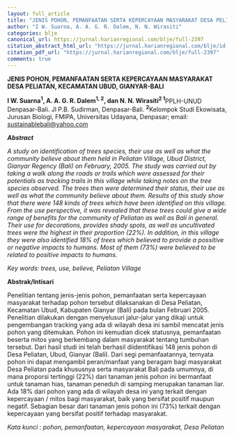 ```yaml
---
layout: full_article
title: "JENIS POHON, PEMANFAATAN SERTA KEPERCAYAAN MASYARAKAT DESA PELIATAN, KECAMATAN UBUD, GIANYAR-BALI"
author: "I W. Suarna, A. A. G. R. Dalem, N. N. Wirasiti"
categories: blje
canonical_url: https://jurnal.harianregional.com/blje/full-2397 
citation_abstract_html_url: "https://jurnal.harianregional.com/blje/id-2397"
citation_pdf_url: "https://jurnal.harianregional.com/blje/full-2397"  
comments: true
---
```


<p><span class="font0" style="font-weight:bold;">JENIS POHON, PEMANFAATAN SERTA KEPERCAYAAN MASYARAKAT DESA PELIATAN, KECAMATAN UBUD, GIANYAR-BALI</span></p>
<p><span class="font0" style="font-weight:bold;">I W. Suarna<sup>1</sup>, A. A. G. R. Dalem<sup>1, 2</sup>, dan N. N. Wirasiti<sup>2 1</sup></span><span class="font0">PPLH-UNUD Denpasar-Bali. Jl P.B. Sudirman, Denpasar-Bali. </span><span class="font0" style="font-weight:bold;"><sup>2</sup></span><span class="font0">Kelompok Studi Ekowisata, Jurusan Biologi, FMIPA, Universitas Udayana, Denpasar; email: </span><a href="mailto:sustainablebali@yahoo.com"><span class="font0">sustainablebali@yahoo.com</span></a></p>
<p><span class="font0" style="font-weight:bold;font-style:italic;">Abstract</span></p>
<p><span class="font0" style="font-style:italic;">A study on identification of trees species, their use as well as what the community believe about them held in Peliatan Village, Ubud District, Gianyar Regency (Bali) on February, 2005. The study was carried out by taking a walk along the roads or trails which were assessed for their potentials as tracking trails in this village while taking notes on the tree species observed. The trees then were determined their status, their use as well as what the community believe about them. Results of this study show that there were 148 kinds of trees which have been identified on this village. From the use perspective, it was revealed that these trees could give a wide range of benefits for the community of Peliatan as well as Bali in general. Their use for decorations, provides shady spots, as well as uncultivated trees were the highest in their proportion (22%). In addition, in this village they were also identified 18% of trees which believed to provide a possitive or negative impacts to humans. Most of them (73%) were believed to be related to positive impacts to humans.</span></p>
<p><span class="font0" style="font-style:italic;">Key words: trees, use, believe, Peliatan Village</span></p>
<p><span class="font0" style="font-weight:bold;">Abstrak/Intisari</span></p>
<p><span class="font0">Penelitian tentang jenis-jenis pohon, pemanfaatan serta kepercayaan masyarakat terhadap pohon tersebut dilaksanakan di Desa Peliatan, Kecamatan Ubud, Kabupaten Gianyar (Bali) pada bulan Februari 2005. Penelitian dilakukan dengan menyelusuri jalur-jalur yang dikaji untuk pengembangan tracking yang ada di wilayah desa ini sambil mencatat jenis pohon yang ditemukan. Pohon ini kemudian dicek statusnya, pemanfaatan beserta mitos yang berkembang dalam masyarakat tentang tumbuhan tersebut. Dari hasil studi ini telah berhasil diidentifikasi 148 jenis pohon di Desa Peliatan, Ubud, Gianyar (Bali). Dari segi pemanfaatannya, ternyata pohon ini dapat mengambil peran/manfaat yang beragam bagi masyarakat Desa Peliatan pada khususnya serta masyarakat Bali pada umumnya, di mana proporsi tertinggi (22%) dari tanaman jenis pohon ini bermanfaat untuk tanaman hias, tanaman peneduh di samping merupakan tanaman liar. Ada 18% dari pohon yang ada di wilayah desa ini yang terkait dengan kepercayaan / mitos bagi masyarakat, baik yang bersifat positif maupun negatif. Sebagian besar dari tanaman jenis pohon ini (73%) terkait dengan kepercayaan yang bersifat positif terhadap masyarakat.</span></p>
<p><span class="font0" style="font-style:italic;">Kata kunci : pohon, pemanfaatan, kepercayaan masyarakat, Desa Peliatan</span></p>